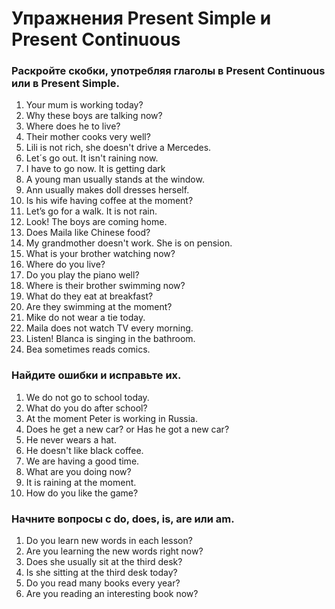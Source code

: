 # Упражнения Present Simple и Present Continuous

### Раскройте скобки, употребляя глаголы в Present Continuous или в Present Simple.

1. Your mum is working today?
2. Why these boys are talking now?
3. Where does he to live?
4. Their mother cooks very well?
5. Lili is not rich, she doesn't drive a Mercedes.
6. Let´s go out. It isn't raining now.
7. I have to go now. It is getting dark
8. A young man usually stands at the window.
9. Ann usually makes doll dresses herself.
10. Is his wife having coffee at the moment?
11. Let’s go for a walk. It is not rain.
12. Look! The boys are coming home.
13. Does Maila like Chinese food?
14. My grandmother doesn't work. She is on pension.
15. What is your brother watching now?
16. Where do you live?
17. Do you play the piano well?
18. Where is their brother swimming now?
19. What do they eat at breakfast?
20. Are they swimming at the moment?
21. Mike do not wear a tie today.
22. Maila does not watch TV every morning.
23. Listen! Blanca is singing in the bathroom.
24. Bea sometimes reads comics.

### Найдите ошибки и исправьте их.
1. We do not go to school today.
2. What do you do after school?
3. At the moment Peter is working in Russia.
4. Does he get a new car? or Has he got a new car?
5. He never wears a hat.
6. He doesn't like black coffee.
7. We are having a good time.
8. What are you doing now?
9. It is raining at the moment.
10. How do you like the game?

### Начните вопросы с do, does, is, are или am.

1. Do you learn new words in each lesson?
2. Are you learning the new words right now?
3. Does she usually sit at the third desk?
4. Is she sitting at the third desk today?
5. Do you read many books every year?
6. Are you reading an interesting book now?



